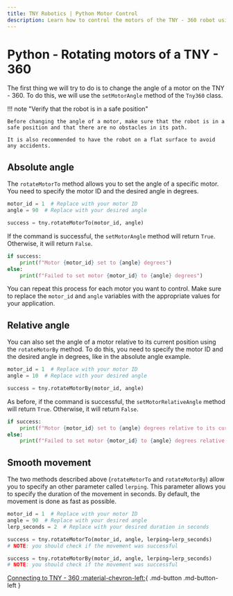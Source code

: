 ```yaml
---
title: TNY Robotics | Python Motor Control
description: Learn how to control the motors of the TNY - 360 robot using Python. This guide covers setting absolute and relative angles, as well as smooth movements.
---
```


# Python - Rotating motors of a TNY - 360

The first thing we will try to do is to change the angle of a motor on the TNY - 360. To do this, we will use the `setMotorAngle` method of the `Tny360` class.

!!! note "Verify that the robot is in a safe position"

    Before changing the angle of a motor, make sure that the robot is in a safe position and that there are no obstacles in its path.
    
    It is also recommended to have the robot on a flat surface to avoid any accidents.

## Absolute angle

The `rotateMotorTo` method allows you to set the angle of a specific motor. You need to specify the motor ID and the desired angle in degrees.

```python
motor_id = 1  # Replace with your motor ID
angle = 90  # Replace with your desired angle

success = tny.rotateMotorTo(motor_id, angle)
```

If the command is successful, the `setMotorAngle` method will return `True`. Otherwise, it will return `False`.

```python
if success:
    print(f"Motor {motor_id} set to {angle} degrees")
else:
    print(f"Failed to set motor {motor_id} to {angle} degrees")
```

You can repeat this process for each motor you want to control. Make sure to replace the `motor_id` and `angle` variables with the appropriate values for your application.

## Relative angle

You can also set the angle of a motor relative to its current position using the `rotateMotorBy` method. To do this, you need to specify the motor ID and the desired angle in degrees, like in the absolute angle example.

```python
motor_id = 1  # Replace with your motor ID
angle = 10  # Replace with your desired angle

success = tny.rotateMotorBy(motor_id, angle)
```

As before, if the command is successful, the `setMotorRelativeAngle` method will return `True`. Otherwise, it will return `False`.

```python
if success:
    print(f"Motor {motor_id} set to {angle} degrees relative to its current position")
else:
    print(f"Failed to set motor {motor_id} to {angle} degrees relative to its current position")
```

## Smooth movement

The two methods described above (`rotateMotorTo` and `rotateMotorBy`) allow you to specify an other parameter called `lerping`.
This parameter allows you to specify the duration of the movement in seconds. By default, the movement is done as fast as possible.

```python
motor_id = 1  # Replace with your motor ID
angle = 90  # Replace with your desired angle
lerp_seconds = 2  # Replace with your desired duration in seconds

success = tny.rotateMotorTo(motor_id, angle, lerping=lerp_seconds)
# NOTE: you should check if the movement was successful

success = tny.rotateMotorBy(motor_id, angle, lerping=lerp_seconds)
# NOTE: you should check if the movement was successful
```

<div class="buttons" markdown>

[Connecting to TNY - 360 :material-chevron-left:](connect.md){ .md-button .md-button-left }

</div>
